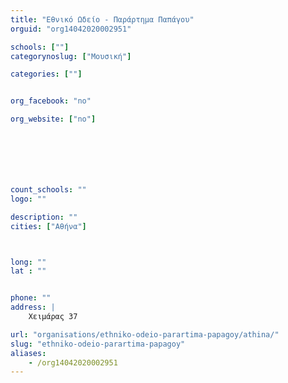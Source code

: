 ```yaml
---
title: "Εθνικό Ωδείο - Παράρτημα Παπάγου"
orguid: "org14042020002951"

schools: [""]
categorynoslug: ["Μουσική"]

categories: [""]


org_facebook: "no"

org_website: ["no"]







count_schools: ""
logo: ""

description: ""
cities: ["Αθήνα"]



long: ""
lat : ""


phone: ""
address: |
    Χειμάρας 37

url: "organisations/ethniko-odeio-parartima-papagoy/athina/"
slug: "ethniko-odeio-parartima-papagoy"
aliases:
    - /org14042020002951
---
```



